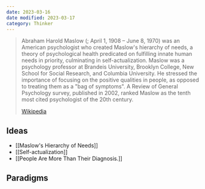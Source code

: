 ```yaml
---
date: 2023-03-16
date modified: 2023-03-17
category: Thinker
---
```

> Abraham Harold Maslow (; April 1, 1908 – June 8, 1970) was an American psychologist who created Maslow's hierarchy of needs, a theory of psychological health predicated on fulfilling innate human needs in priority, culminating in self-actualization. Maslow was a psychology professor at Brandeis University, Brooklyn College, New School for Social Research, and Columbia University. He stressed the importance of focusing on the positive qualities in people, as opposed to treating them as a "bag of symptoms". A Review of General Psychology survey, published in 2002, ranked Maslow as the tenth most cited psychologist of the 20th century.
>
> [Wikipedia](https://en.wikipedia.org/wiki/Abraham%20Maslow)

## Ideas
- [[Maslow's Hierarchy of Needs]]
- [[Self-actualization]]
- [[People Are More Than Their Diagnosis.]]

## Paradigms
